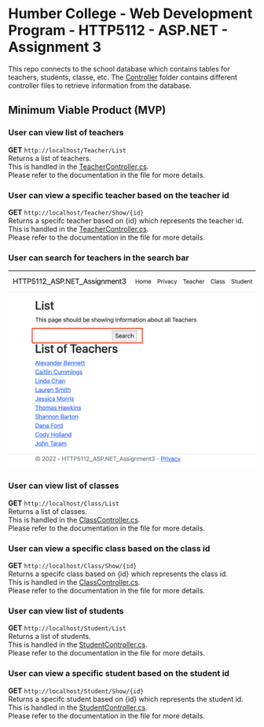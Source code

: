 ﻿# Humber College - Web Development Program - HTTP5112 - ASP.NET - Assignment 3

This repo connects to the school database which contains tables for teachers, students, classe, etc. The [Controller](https://github.com/raymondleemv/HTTP5112-ASP.NET-Assignment1/tree/master/HTTP5112-ASP.NET-Assignment3/Controllers) folder contains different controller files to retrieve information from the database.

## Minimum Viable Product (MVP)

### User can view list of teachers

**GET** `http://localhost/Teacher/List`<br/>
Returns a list of teachers. <br/>
This is handled in the [TeacherController.cs](https://github.com/raymondleemv/HTTP5112-ASP.NET-Assignment3/blob/master/HTTP5112-ASP.NET-Assignment3/Controllers/TeacherController.cs).<br/>
Please refer to the documentation in the file for more details.

### User can view a specific teacher based on the teacher id

**GET** `http://localhost/Teacher/Show/{id}`<br/>
Returns a specifc teacher based on {id} which represents the teacher id.<br/>
This is handled in the [TeacherController.cs](https://github.com/raymondleemv/HTTP5112-ASP.NET-Assignment3/blob/master/HTTP5112-ASP.NET-Assignment3/Controllers/TeacherController.cs).<br/>
Please refer to the documentation in the file for more details.

### User can search for teachers in the search bar

![Highlighting the search bar location in the webpage](https://github.com/raymondleemv/HTTP5112-ASP.NET-Assignment3/blob/master/HTTP5112-ASP.NET-Assignment3/Readme%20Images/Search%20bar.png)

### User can view list of classes

**GET** `http://localhost/Class/List`<br/>
Returns a list of classes. <br/>
This is handled in the [ClassController.cs](https://github.com/raymondleemv/HTTP5112-ASP.NET-Assignment3/blob/master/HTTP5112-ASP.NET-Assignment3/Controllers/ClassController.cs).<br/>
Please refer to the documentation in the file for more details.

### User can view a specific class based on the class id

**GET** `http://localhost/Class/Show/{id}`<br/>
Returns a specifc class based on {id} which represents the class id.<br/>
This is handled in the [ClassController.cs](https://github.com/raymondleemv/HTTP5112-ASP.NET-Assignment3/blob/master/HTTP5112-ASP.NET-Assignment3/Controllers/ClassController.cs).<br/>
Please refer to the documentation in the file for more details.

### User can view list of students

**GET** `http://localhost/Student/List`<br/>
Returns a list of students. <br/>
This is handled in the [StudentController.cs](https://github.com/raymondleemv/HTTP5112-ASP.NET-Assignment3/blob/master/HTTP5112-ASP.NET-Assignment3/Controllers/StudentController.cs).<br/>
Please refer to the documentation in the file for more details.

### User can view a specific student based on the student id

**GET** `http://localhost/Student/Show/{id}`<br/>
Returns a specifc student based on {id} which represents the student id.<br/>
This is handled in the [StudentController.cs](https://github.com/raymondleemv/HTTP5112-ASP.NET-Assignment3/blob/master/HTTP5112-ASP.NET-Assignment3/Controllers/StudentController.cs).<br/>
Please refer to the documentation in the file for more details.
